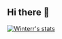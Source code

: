 ## Hi there 👋

<!--
**Winterr4077/Winterr4077** is a ✨ _special_ ✨ repository because its `README.md` (this file) appears on your GitHub profile.

Here are some ideas to get you started:

- 🔭 I’m currently working on ...
- 🌱 I’m currently learning ...
- 👯 I’m looking to collaborate on ...
- 🤔 I’m looking for help with ...
- 💬 Ask me about ...
- 📫 How to reach me: ...
- 😄 Pronouns: ...
- ⚡ Fun fact: ...
-->
[![Winterr's stats](https://github-readme-stats.vercel.app/api/Winterr4077?username=ffflabs)](https://github.com/anuraghazra/github-readme-stats)

